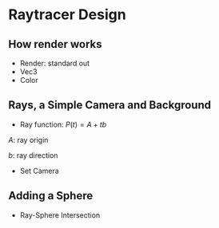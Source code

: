 # Raytracer Design

## How render works

- Render: standard out
- Vec3
- Color

## Rays, a Simple Camera and Background

- Ray function: $P(t) = A + tb$

*A*: ray origin

*b*: ray direction

- Set Camera

## Adding a Sphere

- Ray-Sphere Intersection

